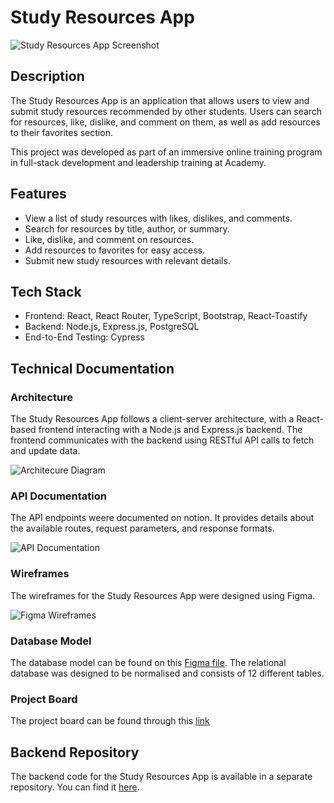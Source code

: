 # Study Resources App

![Study Resources App Screenshot](https://github.com/syed-45/study-resource-catalog-c5c3/assets/86778040/cb577876-ed4f-4b42-9cec-3b4c6791e270)

## Description

The Study Resources App is an application that allows users to view and submit study resources recommended by other students. Users can search for resources, like, dislike, and comment on them, as well as add resources to their favorites section.

This project was developed as part of an immersive online training program in full-stack development and leadership training at Academy.

## Features

- View a list of study resources with likes, dislikes, and comments.
- Search for resources by title, author, or summary.
- Like, dislike, and comment on resources.
- Add resources to favorites for easy access.
- Submit new study resources with relevant details.

## Tech Stack

- Frontend: React, React Router, TypeScript, Bootstrap, React-Toastify
- Backend: Node.js, Express.js, PostgreSQL
- End-to-End Testing: Cypress

## Technical Documentation

### Architecture

The Study Resources App follows a client-server architecture, with a React-based frontend interacting with a Node.js and Express.js backend. The frontend communicates with the backend using RESTful API calls to fetch and update data.

![Architecure Diagram](https://github.com/syed-45/study-resource-catalog-c5c3/assets/86778040/f4c0ab9c-86cc-4c4e-9b68-896b1372b91d)

### API Documentation

The API endpoints weere documented on notion. It provides details about the available routes, request parameters, and response formats.

![API Documentation](https://github.com/syed-45/study-resource-catalog-c5c3/assets/86778040/caaf2365-1b5d-49ab-8ac4-d8599a6e78f9)


### Wireframes

The wireframes for the Study Resources App were designed using Figma.

![Figma Wireframes](https://github.com/syed-45/study-resource-catalog-c5c3/assets/86778040/f1e02623-173f-46a6-9af5-0ef4687d21eb)

### Database Model

The database model can be found on this [Figma file](https://www.figma.com/file/m5dMsVrDq39klhD9dF7kXQ/academy-resource-app?type=design&node-id=12-138&mode=design&t=bfOBCinb2LOPXkex-0). The relational database was designed to be normalised and consists of 12 different tables.


### Project Board

The project board can be found through this [link](https://github.com/users/SEVGI1231/projects/4)

## Backend Repository

The backend code for the Study Resources App is available in a separate repository. You can find it [here](https://github.com/syed-45/C5C3-resources-app-back-end).

